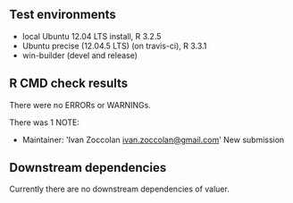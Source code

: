 ## Test environments
* local Ubuntu 12.04 LTS install, R  3.2.5
* Ubuntu precise (12.04.5 LTS) (on travis-ci), R 3.3.1
* win-builder (devel and release)

## R CMD check results
There were no ERRORs or WARNINGs.

There was 1 NOTE:

* Maintainer: 'Ivan Zoccolan <ivan.zoccolan@gmail.com>'
  New submission

## Downstream dependencies
Currently there are no downstream dependencies of valuer.
